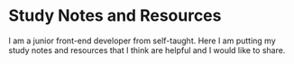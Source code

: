 # Study Notes and Resources

I am a junior front-end developer from self-taught.
Here I am putting my study notes and resources that I think are helpful and I would like to share. 
